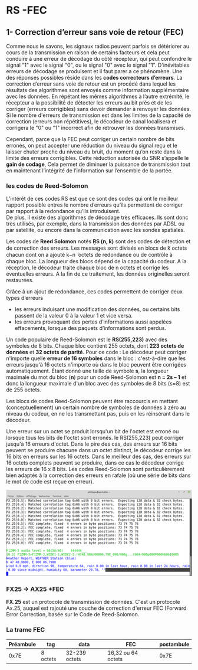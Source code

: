﻿# RS -FEC 

## 1- **Correction d’erreur sans voie de retour (FEC)**

Comme nous le savons, les signaux radios peuvent parfois se détériorer au cours de la transmission en raison de certains facteurs et cela peut conduire à une erreur de décodage du côté récepteur, qui peut confondre le signal "1" avec le signal "0", ou le signal "0" avec le signal "1". D'inévitables erreurs de décodage  se  produisent   et  il  faut  parer  a  ce  phénomène.  Une  des  réponses possibles réside dans les **codes correcteurs d’erreurs**.
La correction d’erreur sans voie de retour est un procédé dans lequel les résultats des algorithmes sont envoyés comme information supplémentaire avec les données. En répétant les mêmes algorithmes à l’autre extrémité, le récepteur a la possibilité de détecter les erreurs au bit près et de les corriger (erreurs corrigibles) sans devoir demander à renvoyer les données.
Si le nombre d'erreurs de transmission est dans les limites de la capacité de correction (erreurs non répétitives), le décodeur de canal localisera et corrigera le "0" ou "1" incorrect afin de retrouver les données transmises.



Cependant, parce que la FEC peut corriger un certain nombre de bits erronés, on peut accepter une réduction du niveau du signal reçu et le laisser chuter proche du niveau du bruit, du moment qu’on reste dans la limite des erreurs corrigibles. Cette réduction autorisée du SNR s’appelle le **gain de codage**, Cela permet de  diminuer la puissance de transmission tout en maintenant l’intégrité de l’information sur l’ensemble de la portée. 


### les  codes de Reed-Solomon
L’intérêt  de  ces  codes  RS est  que  ce  sont  des  codes  qui ont le meilleur rapport possible entres le nombre d’erreurs  qu’ils permettent de corriger par rapport à la redondance qu’ils introduisent.  
De  plus,  il  existe  des  algorithmes  de  décodage  très  efficaces.  Ils  sont  donc  très utilisés, par exemple, dans la transmission des données par ADSL ou par satellite, ou encore dans  la communication avec les sondes spatiales.

Les codes de **Reed Solomon** notés ܴܵ**RS (n, ݇k)** sont des codes de détection et de correction des erreurs.  Les messages sont divisés en blocs de ݇k octets chacun dont on a ajouté  k−n ݇ octets de redondance ou de contrôle à chaque bloc. La longueur des blocs dépend de la capacité du codeur. A la réception, le décodeur traite chaque bloc de n octets et corrige les éventuelles erreurs. A la fin de ce traitement, les données originelles seront restaurées. 

Grâce à un ajout de redondance, ces codes permettent de corriger deux types d’erreurs

 - les erreurs induisant une modification des données, ou certains bits passent de la valeur 0 à la valeur 1 et vice versa.
 - les erreurs provoquant des pertes d’informations aussi appelées effacements, lorsque des paquets d’informations sont perdus.

Un code populaire de Reed-Solomon est le **RS(255,223)** avec des symboles de 8 bits. Chaque bloc contient 255 octets, dont **223 octets de données** et **32 octets de parité**. Pour ce code :
Le décodeur peut corriger n'importe quelle **erreur de 16 symboles** dans le bloc : c'est-à-dire que les erreurs jusqu'à 16 octets n'importe où dans le bloc peuvent être corrigées automatiquement.
Étant donné une taille de symbole **s**, la longueur maximale du mot du bloc (**n**) pour un code Reed-Solomon est **n = 2s – 1**  et donc la longueur maximale d'un bloc avec des symboles de 8 bits (s=8) est de 255 octets.

Les blocs de codes Reed-Solomon peuvent être raccourcis en mettant (conceptuellement) un certain nombre de symboles de données à zéro au niveau du codeur, en ne les transmettant pas, puis en les réinsérant dans le décodeur.

Une erreur sur un octet se produit lorsqu'un bit de l'octet est erroné ou lorsque tous les bits de l'octet sont erronés. le RS(255,223) peut corriger jusqu'à 16 erreurs d'octet. Dans le pire des cas, des erreurs sur 16 bits peuvent se produire chacune dans un octet distinct, le décodeur corrige les 16 bits en erreurs sur les 16 octets. Dans le meilleur des cas, des erreurs sur 16 octets complets peuvent se produire, dans ce cas le décodeur corrige les erreurs de 16 x 8 bits. Les codes Reed-Solomon sont particulièrement bien adaptés à la correction des erreurs en rafale (où une série de bits dans le mot de code est reçue en erreur).

![Reception avec 4 octets en erreur](/programmes/testReedSolomon/Documentation/direwolf_with_4_errors.png)

### FX25 -> AX25 +FEC
**FX.25** est un protocole de transmission de données. C'est un protocole Ax.25, auquel est rajouté une couche de correction d'erreur  FEC (Forward Error Correction, basée sur le Code de Reed-Solomon.

### La trame FEC
|Préambule| tag | data | FEC | postambule |
|--|--|--|--|--|
|0x7E  | 8 octets | 32-239 octets | 16,32 ou 64 octets | 0x7E



